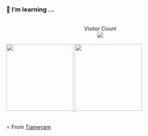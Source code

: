### 🌱 I’m learning ...

<br/>

<div align="center"> 
  Visitor Count
  <br/>
  <img src="https://profile-counter.glitch.me/tianwyam/count.svg" />
</div>

<br/>

<a href="https://github.com/tianwyam">
  <img height="180em"  src="https://github-readme-stats.vercel.app/api?username=tianwyam&theme=buefy&show_icons=true" />
  <img height="180em"  src="https://github-readme-stats.vercel.app/api/top-langs/?username=tianwyam&theme=buefy&layout=compact" />
</a>

<br/>


<br/>

⭐️ From [Tianwyam](https://github.com/tianwyam) 
